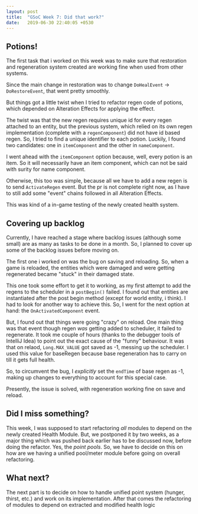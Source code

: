 ```yaml
---
layout: post
title:  "GSoC Week 7: Did that work?"
date:   2019-06-30 22:40:05 +0530
---
```


<link rel="stylesheet" type="text/css" href="/assets/github-buttons.css" />

<script src="https://ajax.googleapis.com/ajax/libs/jquery/1.12.0/jquery.min.js"></script>
<script type="text/javascript" src="/assets/github-buttons.js"></script>

## Potions!

The first task that i worked on this week was to make sure that restoration and regeneration system created are working fine when used from other systems.

Since the main change in restoration was to change `DoHealEvent` -> `DoRestoreEvent`, that went pretty smoothly.

But things got a little twist when I tried to refactor regen code of potions, which depended on Alteration Effects for applying the effect.

<div class="github-button" url="https://github.com/Terasology/Potions/pull/54"></div>

<div class="github-button" url="https://github.com/Terasology/AlterationEffects/pull/12"></div>

The twist was that the new regen requires unique id for every regen attached to an entity, but the previous system, which relied on its own regen implementation (complete with a `regenComponent`) did not have id based regen. So, I tried to find a unique identifier to each potion. Luckily, I found two candidates: one in `itemComponent` and the other in `nameComponent`. 

I went ahead with the `itemComponent` option because, well, every potion is an item. So it will necessarily have an item component, which can not be said with surity for name component.

Otherwise, this too was simple, because all we have to add a new regen is to send `ActivateRegen` event. But the pr is not complete right now, as I have to still add some "event" chains followed in all Alteration Effects.

This was kind of a in-game testing of the newly created health system.

## Covering up backlog

Currently, I have reached a stage where backlog issues (although some small) are as many as tasks to be done in a month. So, I planned to cover up some of the backlog issues before moving on. 

The first one i worked on was the bug on saving and reloading. So, when a game is reloaded, the entities which were damaged and were getting regenerated became "stuck" in their damaged state. 

<div class="github-button" url="https://github.com/Terasology/Health/issue/14"></div>

This one took some effort to get it to working, as my first attempt to add the regens to the scheduler in a `postBegin()` failed. I found out that entities are instantiated after the post begin method (except for world entity, i think). I had to look for another way to achieve this. So, I went for the next option at hand: the `OnActivatedComponent` event. 

<div class="github-button" url="https://github.com/Terasology/Health/pull/22"></div>

But, I found out that things were going "crazy" on reload. One main thing was that event though regen _was_ getting added to scheduler, it failed to regenerate. It took me couple of hours (thanks to the debugger tools of IntelliJ Idea) to point out the exact cause of the "funny" behaviour. It was that on relaod, `Long.MAX_VALUE` got saved as -1, messing up the scheduler. I used this value for baseRegen because base regeneration has to carry on till it gets full health.

So, to circumvent the bug, I _explicitly_ set the `endTime` of base regen as -1, making up changes to everything to account for this special case. 

Presently, the issue is solved, with regeneration working fine on save and reload.

## Did I miss something?

This week, I was supposed to start refactoring _all_ modules to depend on the newly created Health Module. But, we postponed it by two weeks, as a major thing which was pushed back earlier has to be discussed now, before doing the refactor. Yes, the _point pools_. So, we have to decide on this on how are we having a unified pool/meter module before going on overall refactoring. 

## What next?

The next part is to decide on how to handle unified point system (hunger, thirst, etc.) and work on its implementation. After that comes the refactoring of modules to depend on extracted and modified health logic